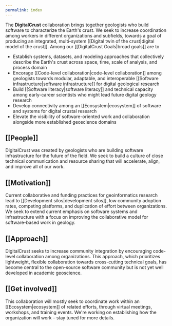 ```yaml
---
permalink: index
---
```


The **DigitalCrust** collaboration brings together geologists who build software to characterize the
Earth's crust. We seek to increase coordination among workers in different organizations and subfields, towards
a goal of producing an integrated, multi-system [[Digital twin of the crust|digital model of the crust]]. Among
our [[DigitalCrust Goals|broad goals]] are to

- Establish systems, datasets, and modeling approaches that collectively describe the Earth's crust across
  space, time, scale of analysis, and process domain
- Encorage [[Code-level collaboration|code-level collaboration]] among geologists
  towards modular, adaptable, and interoperable [[Software infrastructure|software infrastructure]]
  for digital geological research
- Build [[Software literacy|software literacy]] and technical capacity among early-career scientists who might lead future digital geology research
- Develop connectivity among an [[Ecosystem|ecosystem]] of software and systems for digital crustal research
- Elevate the visibility of software-oriented work and collaboration alongside more established
  geoscience domains

<div className="block">

## [[People]]

DigitalCrust was created by geologists who are building software infrastructure for the future of the field.
We seek to build a culture of close technical communication and resource sharing that will accelerate, align, and
improve all of our work.

</div>

<div className="block">

## [[Motivation]]

Current collaborative and funding practices for geoinformatics research lead
to [[Development silos|development silos]], low community adoption rates,
competing platforms, and duplication of effort between organizations.
We seek to extend current emphasis on software systems and infrastructure
with a focus on improving the collaborative model for software-based work
in geology.

</div>

<div className="block">

## [[Approach]]

DigitalCrust seeks to increase community integration by encouraging code-level collaboration
among organizations. This approach, which prioritizes lightweight, flexible collaboration towards
cross-cutting technical goals, has become central to the open-source software community but is not
yet well developed in academic geoscience.

</div>

<div className="block">

## [[Get involved]]

This collaboration will mostly seek to coordinate work within an [[Ecosystem|ecosystem]] of
related efforts, through virtual meetings, workshops, and training events. We're working
on establishing how the organization will work – stay tuned for more details.

</div>
